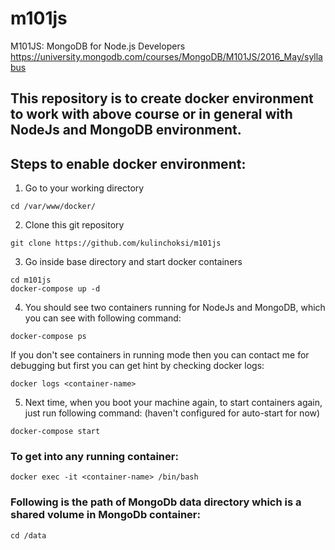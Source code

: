 # m101js
M101JS: MongoDB for Node.js Developers
https://university.mongodb.com/courses/MongoDB/M101JS/2016_May/syllabus

## This repository is to create docker environment to work with above course or in general with NodeJs and MongoDB environment.

## Steps to enable docker environment:
1. Go to your working directory
```
cd /var/www/docker/
```

2. Clone this git repository
```
git clone https://github.com/kulinchoksi/m101js
```

3. Go inside base directory and start docker containers
```
cd m101js
docker-compose up -d
```

4. You should see two containers running for NodeJs and MongoDB, which you can see with following command:
```
docker-compose ps
```

If you don't see containers in running mode then you can contact me for debugging
but first you can get hint by checking docker logs:
```
docker logs <container-name>
```

5. Next time, when you boot your machine again, to start containers again, just run following command: (haven't configured for auto-start for now)
```
docker-compose start
```

### To get into any running container:
```
docker exec -it <container-name> /bin/bash
```

### Following is the path of MongoDb data directory which is a shared volume in MongoDb container:
```
cd /data
```
